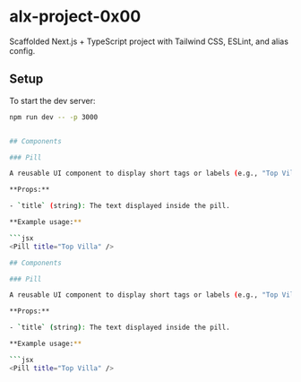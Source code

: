 # alx-project-0x00

Scaffolded Next.js + TypeScript project with Tailwind CSS, ESLint, and alias config.

## Setup

To start the dev server:

```bash
npm run dev -- -p 3000


## Components

### Pill

A reusable UI component to display short tags or labels (e.g., "Top Villa", "Self Check-In").

**Props:**

- `title` (string): The text displayed inside the pill.

**Example usage:**

```jsx
<Pill title="Top Villa" />

## Components

### Pill

A reusable UI component to display short tags or labels (e.g., "Top Villa", "Self Check-In").

**Props:**

- `title` (string): The text displayed inside the pill.

**Example usage:**

```jsx
<Pill title="Top Villa" />
